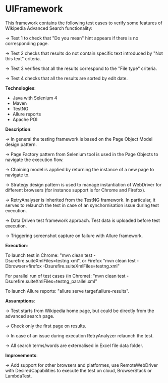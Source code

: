 # UIFramework

This framework contains the following test cases to verify some features of Wikipedia Advanced Search functionality:

-> Test 1 to check that "Do you mean" hint appears if there is no corresponding page.

-> Test 2 checks that results do not contain specific text introduced by "Not this text" criteria.

-> Test 3 verifies that all the results correspond to the "File type" criteria.

-> Test 4 checks that all the results are sorted by edit date.


**Technologies**:

- Java with Selenium 4
- Maven
- TestNG
- Allure reports
- Apache POI


**Description**:

-> In general the testing framework is based on the Page Object Model design pattern.

-> Page Factory pattern from Selenium tool is used in the Page Objects to navigate the execution flow.

-> Chaining model is applied by returning the instance of a new page to navigate to.

-> Strategy design pattern is used to manage instantiation of WebDriver for different browsers (for instance support is for Chrome and Firefox).

-> RetryAnalyser is inherited from the TestNG framework. In particular, it serves to relaunch the test in case of an synchornisation issue during test execution.

-> Data Driven test framework approach. Test data is uploaded before test execution.

-> Triggering screenshot capture on failure with Allure framework.


**Execution**:

To launch test in Chrome: "mvn clean test -Dsurefire.suiteXmlFiles=testng.xml", or Firefox "mvn clean test -Dbrowser=firefox -Dsurefire.suiteXmlFiles=testng.xml"

For parallel run of test cases (in Chrome): "mvn clean test -Dsurefire.suiteXmlFiles=testng_parallel.xml"

To launch Allure reports: "allure serve target\allure-results".


**Assumptions**:

-> Test starts from Wikipedia home page, but could be directly from the advanced search page.

-> Check only the first page on results.

-> In case of an issue during execution RetryAnalyzer relaunch the test.

-> All search terms/words are externalised in Excel file data folder.


**Improvements**:

-> Add support for other browsers and platformes, use RemoteWebDriver with DesiredCapabilities to execute the test on cloud, BrowserStack or LambdaTest.

